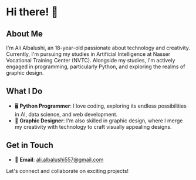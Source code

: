 # Hi there! 👋

## About Me
I'm Ali Albalushi, an 18-year-old passionate about technology and creativity. Currently, I'm pursuing my studies in Artificial Intelligence at Nasser Vocational Training Center (NVTC). Alongside my studies, I'm actively engaged in programming, particularly Python, and exploring the realms of graphic design.

## What I Do
- 🖥️ **Python Programmer**: I love coding, exploring its endless possibilities in AI, data science, and web development.
- 🎨 **Graphic Designer**: I'm also skilled in graphic design, where I merge my creativity with technology to craft visually appealing designs.

## Get in Touch
- 📧 **Email**: [ali.albalushi557@gmail.com](mailto:ali.albalushi557@gmail.com)

Let's connect and collaborate on exciting projects!
